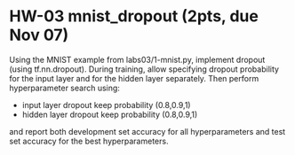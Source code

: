 # HW-03 mnist_dropout (2pts, due Nov 07)

Using the MNIST example from labs03/1-mnist.py, implement dropout (using tf.nn.dropout). During training, allow specifying dropout probability for the input layer and for the hidden layer separately. Then perform hyperparameter search using:
* input layer dropout keep probability (0.8,0.9,1)
* hidden layer dropout keep probability (0.8,0.9,1)

and report both development set accuracy for all hyperparameters and test set accuracy for the best hyperparameters.
